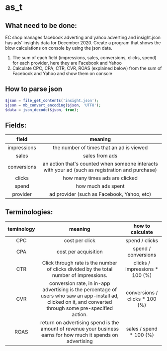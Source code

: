 # as_t
 ## What need to be done:
EC shop manages facebook adverting and yahoo adverting and insight.json has ads’ insights data for December 2020.
Create a program that shows the blow calculations on console by using the json data.

 1. The sum of each field (impressions, sales, conversions, clicks, spend) for each provider, here they are Facebook and Yahoo
 2. Calculate CPC, CPA, CTR, CVR, ROAS (explained below) from the sum of Facebook and Yahoo and show them on console 

 ## How to parse json
 ```php
 $json = file_get_contents('insight.json');
 $json = mb_convert_encoding($json, 'UTF8');
 $data = json_decode($json, true);
 ```
 ## Fields:
 |field|meaning|
 |:--:|:--:|
 |impressions|the number of times that an ad is viewed|
 |sales|sales from ads|
 |conversions|an action that's counted when someone interacts with your ad (such as registration and  purchase)|
 |clicks|how many times ads are clicked|
 |spend|how much ads spent|
 |provider|ad provider (such as Facebook, Yahoo, etc)|

 ## Terminologies:
 |teminology|meaning|how to calculate|
 |:--:|:--:|:--:|
 |CPC|cost per click|spend / clicks|
 |CPA|cost per acquisition|spend / conversions|
 |CTR|Click through rate is the number of clicks divided by the total number of impressions.|clicks / impressions * 100 (%)|
 |CVR|conversion rate, in in-app advertising is the percentage of users who saw an app-install ad, clicked on it, and converted through some pre-specified action.|conversions / clicks * 100 (%)|
 |ROAS|return on advertising spend is the amount of revenue your business earns for how much it spends on advertising |sales / spend * 100 (%)|
